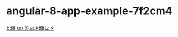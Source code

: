 # angular-8-app-example-7f2cm4

[Edit on StackBlitz ⚡️](https://stackblitz.com/edit/angular-8-app-example-7f2cm4)